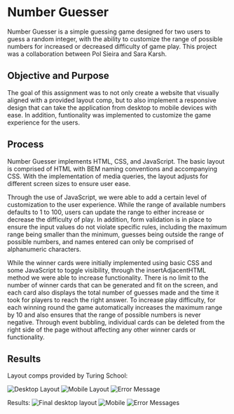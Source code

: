 # Number Guesser

Number Guesser is a simple guessing game designed for two users to guess a random integer, with the ability to customize the range of possible numbers for increased or decreased difficulty of game play. This project was a collaboration between Pol Sieira and Sara Karsh.

## Objective and Purpose

The goal of this assignment was to not only create a website that visually aligned with a provided layout comp, but to also implement a responsive design that can take the application from desktop to mobile devices with ease. In addition, funtionality was implemented to customize the game experience for the users.

## Process

Number Guesser implements HTML, CSS, and JavaScript. The basic layout is comprised of HTML with BEM naming conventions and accompanying CSS. With the implementation of media queries, the layout adjusts for different screen sizes to ensure user ease.

Through the use of JavaScript, we were able to add a certain level of customization to the user experience. While the range of available numbers defaults to 1 to 100, users can update the range to either increase or decrease the difficulty of play. In addition, form validation is in place to ensure the input values do not violate specific rules, including the maximum range being smaller than the minimum, guesses being outside the range of possible numbers, and names entered can only be comprised of alphanumeric characters.

While the winner cards were initially implemented using basic CSS and some JavaScript to toggle visibility, through the insertAdjacentHTML method we were able to increase functionality. There is no limit to the number of winner cards that can be generated and fit on the screen, and each card also displays the total number of guesses made and the time it took for players to reach the right answer. To increase play difficulty, for each winning round the game automatically increases the maximum range by 10 and also ensures that the range of possible numbers is never negative. Through event bubbling, individual cards can be deleted from the right side of the page without affecting any other winner cards or functionality.


## Results

Layout comps provided by Turing School:

![Desktop Layout](./Images/number-guesser-comp.png)
![Mobile Layout](./Images/number-guesser-mobile-comp.png)
![Error Message](./Images/number-guesser-error-comp.png)

Results:
![Final desktop layout](./Images/number-guesser.png)
![Mobile](./Images/number-guesser-mobile.png)
![Error Messages](./Images/number-guesser-error.png)


